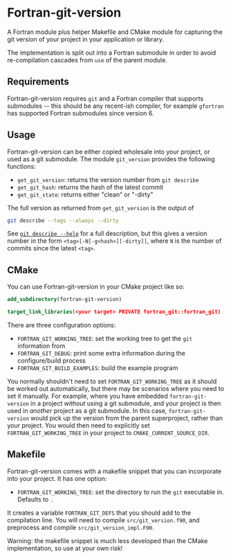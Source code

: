 Fortran-git-version
===================

A Fortran module plus helper Makefile and CMake module for capturing
the git version of your project in your application or library.

The implementation is split out into a Fortran submodule in order to
avoid re-compilation cascades from `use` of the parent module.

Requirements
------------

Fortran-git-version requires `git` and a Fortran compiler that supports
submodules -- this should be any recent-ish compiler, for example
`gfortran` has supported Fortran submodules since version 6.

Usage
-----

Fortran-git-version can be either copied wholesale into your project,
or used as a git submodule. The module `git_version` provides the
following functions:

- `get_git_version`: returns the version number from `git describe`
- `get_git_hash`: returns the hash of the latest commit
- `get_git_state`: returns either "clean" or "-dirty"

The full version as returned from `get_git_version` is the output of

```bash
git describe --tags --always --dirty
```

See [`git describe --help`][git-describe-help] for a full description,
but this gives a version number in the form
`<tag>[-N[-g<hash>][-dirty]]`, where `N` is the number of commits
since the latest `<tag>`.

CMake
-----

You can use Fortran-git-version in your CMake project like so:

```cmake
add_subdirectory(fortran-git-version)

target_link_libraries(<your target> PRIVATE fortran_git::fortran_git)
```

There are three configuration options:

- `FORTRAN_GIT_WORKING_TREE`: set the working tree to get the `git`
  information from
- `FORTRAN_GIT_DEBUG`: print some extra information during the
  configure/build process
- `FORTRAN_GIT_BUILD_EXAMPLES`: build the example program

You normally shouldn't need to set `FORTRAN_GIT_WORKING_TREE` as it
should be worked out automatically, but there may be scenarios where
you need to set it manually. For example, where you have embedded
`fortran-git-version` in a project _without_ using a git submodule,
and your project is then used in _another_ project as a git
submodule. In this case, `fortran-git-version` would pick up the
version from the parent superproject, rather than your project. You
would then need to explicitly set `FORTRAN_GIT_WORKING_TREE` in your
project to `CMAKE_CURRENT_SOURCE_DIR`.

Makefile
--------

Fortran-git-version comes with a makefile snippet that you can
incorporate into your project. It has one option:

- `FORTRAN_GIT_WORKING_TREE`: set the directory to run the `git`
  executable in. Defaults to `.`
  
It creates a variable `FORTRAN_GIT_DEFS` that you should add to the
compilation line. You will need to compile `src/git_version.f90`, and
preprocess and compile `src/git_version_impl.F90`. 

Warning: the makefile snippet is much less developed than the CMake
implementation, so use at your own risk!

[git-describe-help]: https://git-scm.com/docs/git-describe

